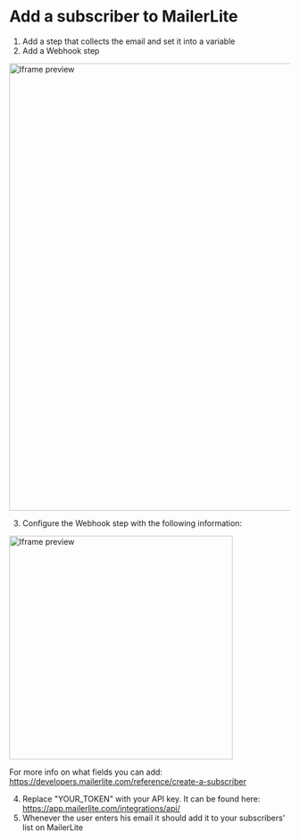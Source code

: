 # Add a subscriber to MailerLite

1. Add a step that collects the email and set it into a variable
2. Add a Webhook step

<img src="/img/guides/mailer-lite/1.png" width="800" alt="Iframe preview"/>

3. Configure the Webhook step with the following information:

  <img src="/img/guides/mailer-lite/2.png" width="400" alt="Iframe preview"/>
  
  For more info on what fields you can add: https://developers.mailerlite.com/reference/create-a-subscriber

4. Replace "YOUR_TOKEN" with your API key. It can be found here: https://app.mailerlite.com/integrations/api/
5. Whenever the user enters his email it should add it to your subscribers' list on MailerLite
